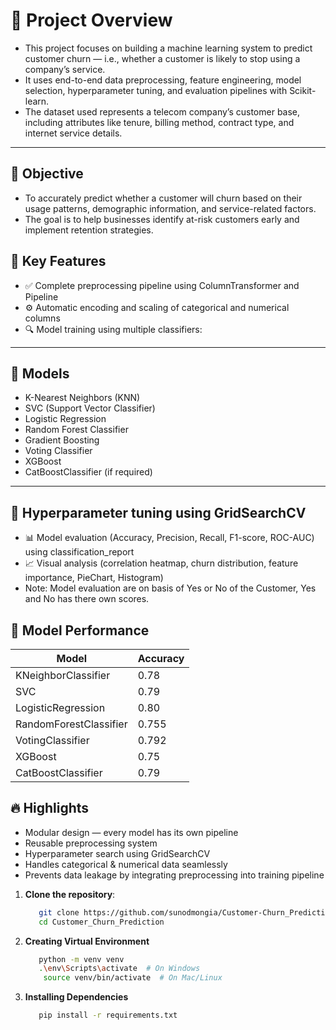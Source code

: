 # 📘 Project Overview

- This project focuses on building a machine learning system to predict customer churn — i.e., whether a customer is likely to stop using a company’s service. 
- It uses end-to-end data preprocessing, feature engineering, model selection, hyperparameter tuning, and evaluation pipelines with Scikit-learn.
- The dataset used represents a telecom company’s customer base, including attributes like tenure, billing method, contract type, and internet service details.

---

## 🎯 Objective
- To accurately predict whether a customer will churn based on their usage patterns, demographic information, and service-related factors.
- The goal is to help businesses identify at-risk customers early and implement retention strategies.

## 🧠 Key Features

- ✅ Complete preprocessing pipeline using ColumnTransformer and Pipeline
- ⚙️ Automatic encoding and scaling of categorical and numerical columns
- 🔍 Model training using multiple classifiers:

---

## 🤖 Models

- K-Nearest Neighbors (KNN)
- SVC (Support Vector Classifier)
- Logistic Regression
- Random Forest Classifier
- Gradient Boosting
- Voting Classifier
- XGBoost 
- CatBoostClassifier (if required)

---

## 🔧 Hyperparameter tuning using GridSearchCV

- 📊 Model evaluation (Accuracy, Precision, Recall, F1-score, ROC-AUC) using classification_report
- 📈 Visual analysis (correlation heatmap, churn distribution, feature importance, PieChart, Histogram)
- Note: Model evaluation are on basis of Yes or No of the Customer, Yes and No has there own scores.

## 🧪 Model Performance
|          Model          | Accuracy| 
|-------------------------|---------|
|  KNeighborClassifier    |   0.78  |
|  SVC                    |   0.79  |
|  LogisticRegression     |   0.80  |
|  RandomForestClassifier |  0.755  |
|  VotingClassifier       |  0.792  |
|  XGBoost                |   0.75  |
|  CatBoostClassifier     |   0.79  |


## 🔥 Highlights

- Modular design — every model has its own pipeline
- Reusable preprocessing system
- Hyperparameter search using GridSearchCV
- Handles categorical & numerical data seamlessly
- Prevents data leakage by integrating preprocessing into training pipeline


1. **Clone the repository**:
   ```bash
      git clone https://github.com/sunodmongia/Customer-Churn_Prediction.git
      cd Customer_Churn_Prediction


2. **Creating Virtual Environment**
    ```bash
       python -m venv venv
       .\env\Scripts\activate  # On Windows
        source venv/bin/activate  # On Mac/Linux

3. **Installing Dependencies**
    ```bash
       pip install -r requirements.txt


